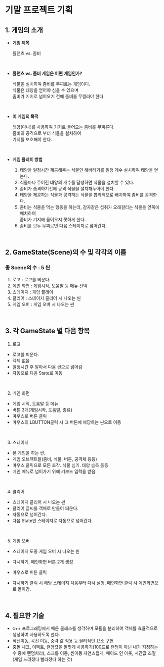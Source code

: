 # 기말 프로젝트 기획

## 1. 게임의 소개

* **게임 제목**

  플랜츠 vs. 좀비          
<br>  
  
* **플랜츠 vs. 좀비 게임은 어떤 게임인가?**  

  식물을 설치하여 좀비를 무찌르는 게임이다.  
  식물은 태양을 얻어야 심을 수 있으며  
  좀비가 기지로 넘어오기 전에 좀비를 무찔러야 한다.  

<br>

* **이 게임의 목적**  

  태양(마나)를 사용하여 기지로 들어오는 좀비를 무찌른다.  
  좀비의 공격으로 부터 식물을 설치하여  
  기지를 보호해야 한다.  


  <br>

* **게임 플레이 방법**  

  1. 태양을 일정시간 제공해주는 식물인 해바라기를 일정 개수 설치하여 태양을 얻는다.
  2. 식물마다 주어진 태양의 개수를 달성하면 식물을 설치할 수 있다.
  3. 좀비가 습격하기전에 공격 식물을 설치해두어야 한다.
  4. 태양을 제공하는 식물과 공격하는 식물을 합리적으로 배치하여 좀비를 공격한다.
  5. 좀비는 식물을 먹는 행동을 하는데, 감자같은 섭취가 오래걸리는 식물을 앞쪽에 배치하여  
     좀비가 기지에 들어오지 못하게 한다.
  6. 좀비를 모두 무찌르면 다음 스테이지로 넘어간다.

<br>

## 2. GameState(Scene)의 수 및 각각의 이름

  ### 총 Scene의 수 : 5 씬

  1. 로고 : 로고를 띄운다.  
  2. 메인 화면 : 게임시작, 도움말 등 메뉴 선택  
  3. 스테이지 : 게임 플레이  
  4. 클리어 : 스테이지 클리어 시 나오는 씬  
  5. 게임 오버 : 게임 오버 시 나오는 씬  
  
  <br>
  
## 3. 각 GameState 별 다음 항목
  1. 로고
  - 로고를 띄운다.
  - 객체 없음
  - 일정시간 후 알아서 다음 씬으로 넘어감
  - 자동으로 다음 State로 이동
  <br>
  
  2. 메인 화면
  - 게임 시작, 도움말 등 메뉴
  - 버튼 3개(게임시작, 도움말, 종료)
  - 마우스로 버튼 클릭
  - 마우스의 LBUTTON클릭 시 그 버튼에 해당하는 씬으로 이동
  <br>
  
  3. 스테이지
  - 본 게임을 하는 씬.
  - 게임 오브젝트들(좀비, 식물, 버튼, 공격체 등등)
  - 마우스 클릭으로 모든 조작. 식물 심기. 태양 습득 등등
  - 메인 메뉴로 넘어가기 위해 키보드 입력을 받음
   <br>
  
  
  4. 클리어
  - 스테이지 클리어 시 나오는 씬
  - 클리어 글씨를 객체로 만들어 띄운다.
  - 자동으로 넘어간다.
  - 다음 State인 스테이지로 자동으로 넘어간다.
   <br>
  
  
  5. 게임 오버
  - 스테이지 도중 게임 오버 시 나오는 씬
  - 다시하기, 메인화면 버튼 2개 생성
  - 마우스로 버튼 클릭
  - 다시하기 클릭 시 해당 스테이지 처음부터 다시 실행,
    메인화면 클릭 시 메인화면으로 돌아감.
    
    <br>
   
## 4. 필요한 기술
  - c++ 프로그래밍에서 배운 클래스를 생각하며 모듈을 분리하여 객체를 효율적으로 생성하여 사용하도록 한다.
  - 직선이동, 곡선 이동, 중력 값 적용 등 물리적인 요소 구현
  - 충돌 체크, 이펙트, 랜덤값을 알맞게 사용하기(100프로 랜덤이 아닌 내가 지정하는 수 중에 랜덤처리),
    스크롤 이동, 씬이동 자연스럽게, 페이드 인 아웃, 시간값 조절(게임 느려졌다 빨라졌다 하는 것)
